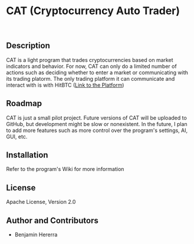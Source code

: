 CAT (Cryptocurrency Auto Trader)
================================

<br/>

Description
-----------

CAT is a light program that trades cryptocurrencies based on market indicators and behavior.
For now, CAT can only do a limited number of actions such as deciding whether to enter a market or communicating with its trading platorm.
The only trading platform it can communicate and interact with is with HitBTC ([Link to the Platform](https://HitBTC.com))

Roadmap
-------

CAT is just a small pilot project. Future versions of CAT will be uploaded to GitHub, but development might be slow or nonexistent.
In the future, I plan to add more features such as more control over the program's settings, AI, GUI, etc.

Installation
------------
Refer to the program's Wiki for more information

License
-------
Apache License, Version 2.0

Author and Contributors
-----------------------
- Benjamin Hererra